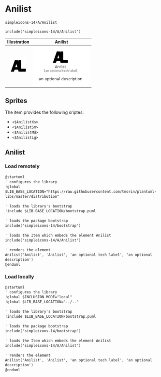 # Anilist


```text
simpleicons-14/A/Anilist
```

```text
include('simpleicons-14/A/Anilist')
```



| Illustration | Anilist |
| :---: | :---: |
| ![illustration for Illustration](../../simpleicons-14/A/Anilist.png) | ![illustration for Anilist](../../simpleicons-14/A/Anilist.Local.png) |



## Sprites
The item provides the following sriptes:

- `<$AnilistXs>`
- `<$AnilistSm>`
- `<$AnilistMd>`
- `<$AnilistLg>`





## Anilist

### Load remotely
```plantuml
@startuml
' configures the library
!global $LIB_BASE_LOCATION="https://raw.githubusercontent.com/tmorin/plantuml-libs/master/distribution"

' loads the library's bootstrap
!include $LIB_BASE_LOCATION/bootstrap.puml

' loads the package bootstrap
include('simpleicons-14/bootstrap')

' loads the Item which embeds the element Anilist
include('simpleicons-14/A/Anilist')

' renders the element
Anilist('Anilist', 'Anilist', 'an optional tech label', 'an optional description')
@enduml
```

### Load locally
```plantuml
@startuml
' configures the library
!global $INCLUSION_MODE="local"
!global $LIB_BASE_LOCATION="../.."

' loads the library's bootstrap
!include $LIB_BASE_LOCATION/bootstrap.puml

' loads the package bootstrap
include('simpleicons-14/bootstrap')

' loads the Item which embeds the element Anilist
include('simpleicons-14/A/Anilist')

' renders the element
Anilist('Anilist', 'Anilist', 'an optional tech label', 'an optional description')
@enduml
```

